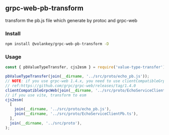 ## grpc-web-pb-transform

transform the pb.js file which generate by protoc and grpc-web

### Install

```bash
npm install @volankey/grpc-web-pb-transform -D
```

### Usage

```js
const { pbValueTypeTransfer, cjs2esm } = require('value-type-transfer');

pbValueTypeTransfer(join(__dirname, '../src/proto/echo_pb.js'));
// NOTE: if you use grpc-web 1.4.x, you need to use clientCompatibleGrpcWeb
// ref:https://github.com/grpc/grpc-web/releases/tag/1.4.0
clientCompatibleGrpcWeb(join(__dirname, '../src/proto/EchoServiceClientPb.ts'));
// if you use vite, transform to esm
cjs2esm(
  [
    join(__dirname, '../src/proto/echo_pb.js'),
    join(__dirname, '../src/proto/EchoServiceClientPb.ts'),
  ],
  join(__dirname, '../src/proto'),
);
```

